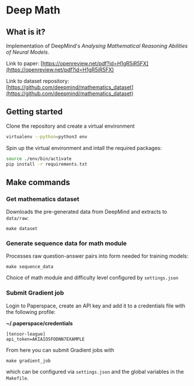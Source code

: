 # Deep Math

## What is it?
Implementation of DeepMind's _Analysing Mathematical Reasoning Abilities of Neural Models_.

Link to paper: [https://openreview.net/pdf?id=H1gR5iR5FX](https://openreview.net/pdf?id=H1gR5iR5FX)

Link to dataset repository: [https://github.com/deepmind/mathematics_dataset](https://github.com/deepmind/mathematics_dataset)

## Getting started
Clone the repository and create a virtual environment

```bash
virtualenv --python=python3 env
```

Spin up the virtual environment and intall the required packages:

```bash
source ./env/bin/activate
pip install -r requirements.txt
```

## Make commands

### Get mathematics dataset
Downloads the pre-generated data from DeepMind and extracts to `data/raw`:

```
make dataset
```

### Generate sequence data for math module
Processes raw question-answer pairs into form needed for training models:

```
make sequence_data
```
Choice of math module and difficulty level configured by `settings.json`

### Submit Gradient job
Login to Paperspace, create an API key and add it to a credentials file with the following profile:

**~/.paperspace/credentials**

```
[tensor-league]
api_token=AKIAIOSFODNN7EXAMPLE
```

From here you can submit Gradient jobs with

```
make gradient_job
```

which can be configured via `settings.json` and the global variables in the `Makefile`.